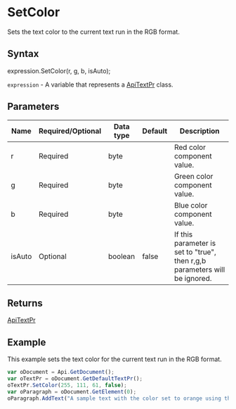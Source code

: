 # SetColor

Sets the text color to the current text run in the RGB format.

## Syntax

expression.SetColor(r, g, b, isAuto);

`expression` - A variable that represents a [ApiTextPr](../ApiTextPr.md) class.

## Parameters

| **Name** | **Required/Optional** | **Data type** | **Default** | **Description** |
| ------------- | ------------- | ------------- | ------------- | ------------- |
| r | Required | byte |  | Red color component value. |
| g | Required | byte |  | Green color component value. |
| b | Required | byte |  | Blue color component value. |
| isAuto | Optional | boolean | false | If this parameter is set to "true", then r,g,b parameters will be ignored. |

## Returns

[ApiTextPr](../../ApiTextPr/ApiTextPr.md)

## Example

This example sets the text color for the current text run in the RGB format.

```javascript
var oDocument = Api.GetDocument();
var oTextPr = oDocument.GetDefaultTextPr();
oTextPr.SetColor(255, 111, 61, false);
var oParagraph = oDocument.GetElement(0);
oParagraph.AddText("A sample text with the color set to orange using the text properties.");
```
